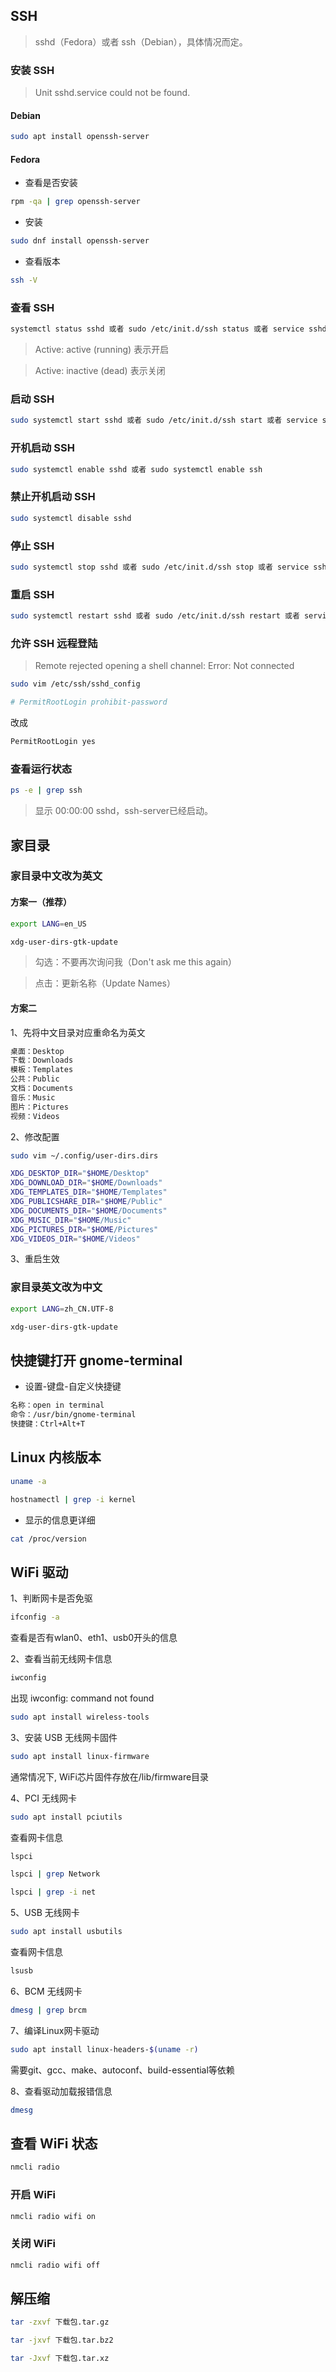 ## SSH

> sshd（Fedora）或者 ssh（Debian），具体情况而定。

### 安装 SSH

> Unit sshd.service could not be found.

#### Debian

```sh
sudo apt install openssh-server
```

#### Fedora

- 查看是否安装

```sh
rpm -qa | grep openssh-server
```

- 安装

```sh
sudo dnf install openssh-server

```

- 查看版本

```sh
ssh -V
```

### 查看 SSH

```sh
systemctl status sshd 或者 sudo /etc/init.d/ssh status 或者 service sshd status
```

> Active: active (running) 表示开启

> Active: inactive (dead) 表示关闭

### 启动 SSH

```sh
sudo systemctl start sshd 或者 sudo /etc/init.d/ssh start 或者 service sshd start
```

### 开机启动 SSH

```sh
sudo systemctl enable sshd 或者 sudo systemctl enable ssh
```

### 禁止开机启动 SSH

```sh
sudo systemctl disable sshd
```

### 停止 SSH

```sh
sudo systemctl stop sshd 或者 sudo /etc/init.d/ssh stop 或者 service sshd stop
```

### 重启 SSH

```sh
sudo systemctl restart sshd 或者 sudo /etc/init.d/ssh restart 或者 service sshd restart
```

### 允许 SSH 远程登陆

> Remote rejected opening a shell channel: Error: Not connected

```sh
sudo vim /etc/ssh/sshd_config
```

```sh
# PermitRootLogin prohibit-password
```

改成

```sh
PermitRootLogin yes
```

### 查看运行状态

```sh
ps -e | grep ssh
```

> 显示 00:00:00 sshd，ssh-server已经启动。

## 家目录

### 家目录中文改为英文

#### 方案一（推荐）

```sh
export LANG=en_US
```

```sh
xdg-user-dirs-gtk-update
```

> 勾选：不要再次询问我（Don't ask me this again）

> 点击：更新名称（Update Names）

#### 方案二

1、先将中文目录对应重命名为英文

```sh
桌面：Desktop
下载：Downloads
模板：Templates
公共：Public
文档：Documents
音乐：Music
图片：Pictures
视频：Videos
```

2、修改配置

```sh
sudo vim ~/.config/user-dirs.dirs
```

```sh
XDG_DESKTOP_DIR="$HOME/Desktop"
XDG_DOWNLOAD_DIR="$HOME/Downloads"
XDG_TEMPLATES_DIR="$HOME/Templates"
XDG_PUBLICSHARE_DIR="$HOME/Public"
XDG_DOCUMENTS_DIR="$HOME/Documents"
XDG_MUSIC_DIR="$HOME/Music"
XDG_PICTURES_DIR="$HOME/Pictures"
XDG_VIDEOS_DIR="$HOME/Videos"
```

3、重启生效

### 家目录英文改为中文

```sh
export LANG=zh_CN.UTF-8
```

```sh
xdg-user-dirs-gtk-update
```

## 快捷键打开 gnome-terminal

- 设置-键盘-自定义快捷键

```sh
名称：open in terminal
命令：/usr/bin/gnome-terminal
快捷键：Ctrl+Alt+T
```

## Linux 内核版本

```sh
uname -a
```

```sh
hostnamectl | grep -i kernel
```

- 显示的信息更详细

```sh
cat /proc/version
```

## WiFi 驱动

1、判断网卡是否免驱

```sh
ifconfig -a
```

查看是否有wlan0、eth1、usb0开头的信息

2、查看当前无线网卡信息

```sh
iwconfig
```

出现 iwconfig: command not found

```sh
sudo apt install wireless-tools
```

3、安装 USB 无线网卡固件

```sh
sudo apt install linux-firmware
```

通常情况下, WiFi芯片固件存放在/lib/firmware目录

4、PCI 无线网卡

```sh
sudo apt install pciutils
```

查看网卡信息

```sh
lspci
```

```sh
lspci | grep Network
```

```sh
lspci | grep -i net
```

5、USB 无线网卡

```sh
sudo apt install usbutils
```

查看网卡信息

```sh
lsusb
```

6、BCM 无线网卡

```sh
dmesg | grep brcm
```

7、编译Linux网卡驱动

```sh
sudo apt install linux-headers-$(uname -r)
```

需要git、gcc、make、autoconf、build-essential等依赖

8、查看驱动加载报错信息

```sh
dmesg
```

## 查看 WiFi 状态

```sh
nmcli radio
```

### 开启 WiFi

```sh
nmcli radio wifi on
```

### 关闭 WiFi

```sh
nmcli radio wifi off
```

## 解压缩

```sh
tar -zxvf 下载包.tar.gz
```

```sh
tar -jxvf 下载包.tar.bz2
```

```sh
tar -Jxvf 下载包.tar.xz
```
